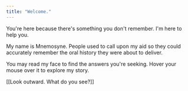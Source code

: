 ```yaml
---
title: "Welcome."
---
```

You're here because there's something you don't remember. I'm here to help you. 

My name is Mnemosyne. People used to call upon my aid so they could accurately remember the oral history they were about to deliver. 

You may read my face to find the answers you're seeking. Hover your mouse over it to explore my story. 

[[Look outward. What do you see?]]